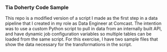 ### Tia Doherty Code Sample
This repo is a modified version of a script I made as the first step in a data pipeline that I created in my role as Data Engineer at Comcast. The intention was to use a custom Python script to pull in data from an internally built API, and have dynamic job configuration variables so multiple tables can be loaded from the same script. For this exercise, I have two sample files that show the data necessary for the transformations in the script. 
